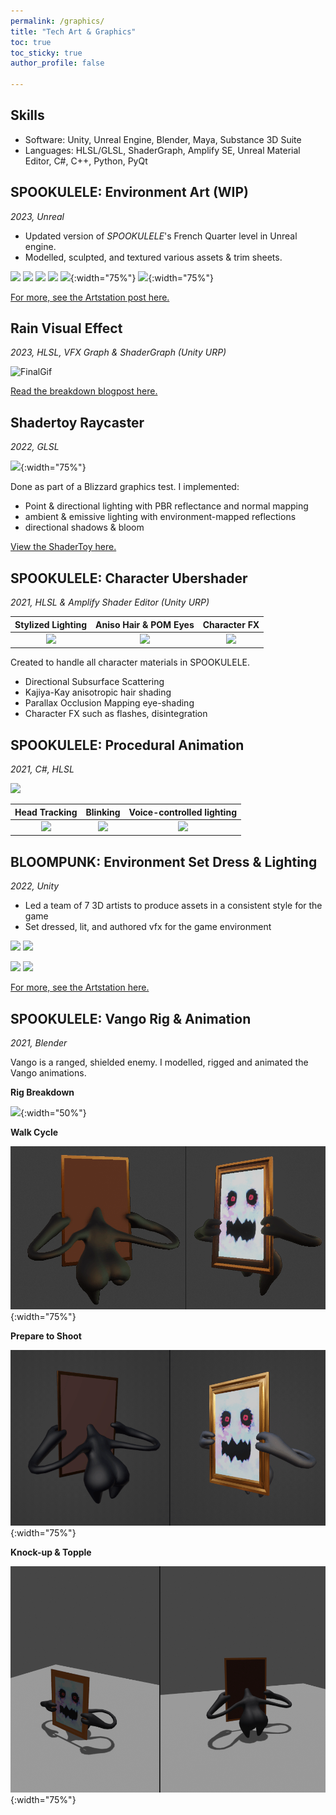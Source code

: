 ```yaml
---
permalink: /graphics/
title: "Tech Art & Graphics"
toc: true
toc_sticky: true
author_profile: false

---
```


## Skills

- Software: Unity, Unreal Engine, Blender, Maya, Substance 3D Suite
- Languages: HLSL/GLSL, ShaderGraph, Amplify SE, Unreal Material Editor, C#, C++, Python, PyQt

## SPOOKULELE: Environment Art (WIP)
*2023, Unreal*

* Updated version of *SPOOKULELE*'s French Quarter level in Unreal engine.
* Modelled, sculpted, and textured various assets & trim sheets.

![](https://cdna.artstation.com/p/assets/images/images/067/322/020/large/sheehan-ahmed-fq-wip-01.jpg?1695101981)
![](https://cdna.artstation.com/p/assets/images/images/067/322/022/large/sheehan-ahmed-fq-wip-02.jpg?1695101986)
![](https://cdna.artstation.com/p/assets/images/images/067/322/024/large/sheehan-ahmed-fq-wip-04.jpg?1695101997)
![](https://cdnb.artstation.com/p/assets/images/images/067/322/027/large/sheehan-ahmed-fq-wip-06.jpg?1695102008)
![](https://cdna.artstation.com/p/assets/images/images/067/322/028/large/sheehan-ahmed-fq-wip-07.jpg?1695102012){:width="75%"}
![](https://cdnb.artstation.com/p/assets/images/images/067/322/029/large/sheehan-ahmed-fq-wip-08.jpg?1695102017){:width="75%"}

[For more, see the Artstation post here.](https://www.artstation.com/artwork/QXwE44)

## Rain Visual Effect
*2023, HLSL, VFX Graph & ShaderGraph (Unity URP)*

![FinalGif](/assets/images/portfolio/swallow-falls-rain.gif)

[Read the breakdown blogpost here.](https://www.sheehanahmed.com/realtime-rain-vfx-breakdown/)

## Shadertoy Raycaster
*2022, GLSL*

![](/assets/images/portfolio/shadertoy-raycaster.gif){:width="75%"}

Done as part of a Blizzard graphics test. I implemented:
* Point & directional lighting with PBR reflectance and normal mapping
* ambient & emissive lighting with environment-mapped reflections
* directional shadows & bloom

[View the ShaderToy here.](https://www.shadertoy.com/view/cd2GWW)

## SPOOKULELE: Character Ubershader
*2021, HLSL & Amplify Shader Editor (Unity URP)*

Stylized Lighting            |  Aniso Hair & POM Eyes          |  Character FX
:-------------------------:|:-------------------------:|:-------------------------:
![](/assets/images/portfolio/spookulele-character-shader-1.gif) | ![](/assets/images/portfolio/spookulele-character-shader-2.gif) | ![](/assets/images/portfolio/spookulele-character-shader-3.gif)


Created to handle all character materials in SPOOKULELE.
* Directional Subsurface Scattering
* Kajiya-Kay anisotropic hair shading
* Parallax Occlusion Mapping eye-shading
* Character FX such as flashes, disintegration

## SPOOKULELE: Procedural Animation
*2021, C#, HLSL*

![](/assets/images/portfolio/spookulele-procedural-animation-1.gif)

Head Tracking            |  Blinking          |  Voice-controlled lighting
:-------------------------:|:-------------------------:|:-------------------------:
![](/assets/images/portfolio/spookulele-procedural-animation-2.gif) | ![](/assets/images/portfolio/spookulele-procedural-animation-3.gif) | ![](/assets/images/portfolio/spookulele-procedural-animation-4.gif)


## BLOOMPUNK: Environment Set Dress & Lighting
*2022, Unity*

* Led a team of 7 3D artists to produce assets in a consistent style for the game
* Set dressed, lit, and authored vfx for the game environment

![](https://cdna.artstation.com/p/assets/images/images/062/971/888/large/sheehan-ahmed-bp-pf-01.jpg?1684380933)
![](https://cdnb.artstation.com/p/assets/images/images/062/971/889/large/sheehan-ahmed-bp-pf-02.jpg?1684380944)

![](https://cdna.artstation.com/p/assets/images/images/062/971/842/original/sheehan-ahmed-bp-gif01.gif?1684380786)
![](https://cdnb.artstation.com/p/assets/images/images/062/971/845/original/sheehan-ahmed-bp-gif02.gif?1684380796)

[For more, see the Artstation here.](https://www.artstation.com/artwork/OGwmy8)

## SPOOKULELE: Vango Rig & Animation
*2021, Blender*

Vango is a ranged, shielded enemy. I modelled, rigged and animated the Vango animations.

**Rig Breakdown**

![](/assets/images/portfolio/spookulele-vango-rig-breakdown.gif){:width="50%"}

**Walk Cycle**

![](/assets/images/portfolio/spookulele-vango-walk.gif){:width="75%"}

**Prepare to Shoot**

![](/assets/images/portfolio/spookulele-vango-shoot.gif){:width="75%"}

**Knock-up & Topple**

![](/assets/images/portfolio/spookulele-vango-knock-up.gif){:width="75%"}

<!---
## House-builder: Painting UV Manipulation

*House-builder* is an in-progress game about creating and decorating home interiors.

![](/assets/images/portfolio/housebuilder-painting-resizer.gif)

I implemented a painting asset that features custom images with stretch, tile, and fit modes. This utilizes an enum shader keyword to switch between the separate modes. In order to preserve the aspect ratio of the source image, I store the width and height ratio in the UV2 of each painting mesh.

-->